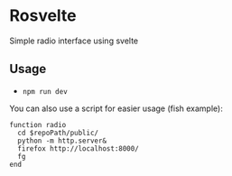 # Rosvelte
Simple radio interface using svelte

## Usage
- `npm run dev`

You can also use a script for easier usage (fish example):
```fish
function radio
  cd $repoPath/public/
  python -m http.server&
  firefox http://localhost:8000/
  fg
end
```

